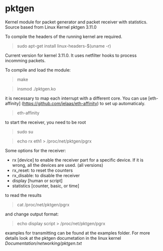 pktgen
======

Kernel module for packet generator and packet receiver with statistics. Source based from Linux Kernel pktgen 3.11.0

To compile the headers of the running kernel are required.

> sudo apt-get install linux-headers-$(uname -r)

Current version for kernel 3.11.0. It uses netfilter hooks to process incomming packets.

To compile and load the module:

> make

> insmod ./pktgen.ko

it is necessary to map each interrupt with a different core. You can use  [eth-affinity] (https://github.com/jelaas/eth-affinity) to set up
automaticaly.

> eth-affinity

to start the receiver, you need to be root

> sudo su

> echo rx eth1 > /proc/net/pktgen/pgrx

Some options for the receiver:

* rx [device] to enable the receiver part for a specific device. If it is wrong, all the devices are used. (all versions)
* rx_reset: to reset the counters
* rx_disable: to disable the receiver
* display [human or script]
* statistics [counter, basic, or time] 


to read the results

> cat /proc/net/pktgen/pgrx

and change output format:

> echo display script > /proc/net/pktgen/pgrx

examples for transmitting can be found at the examples folder. For more details look at the pktgen documetation in the linux kernel *Documentation/networking/pktgen.txt*
